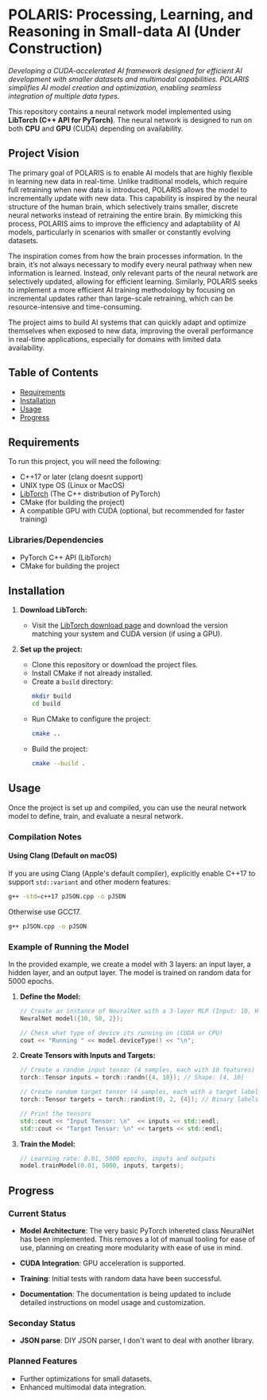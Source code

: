 # POLARIS: Processing, Learning, and Reasoning in Small-data AI (Under Construction)
*Developing a CUDA-accelerated AI framework designed for efficient AI development with smaller datasets and multimodal capabilities. POLARIS simplifies AI model creation and optimization, enabling seamless integration of multiple data types.*

This repository contains a neural network model implemented using **LibTorch (C++ API for PyTorch)**. The neural network is designed to run on both **CPU** and **GPU** (CUDA) depending on availability.

## Project Vision

The primary goal of POLARIS is to enable AI models that are highly flexible in learning new data in real-time. Unlike traditional models, which require full retraining when new data is introduced, POLARIS allows the model to incrementally update with new data. This capability is inspired by the neural structure of the human brain, which selectively trains smaller, discrete neural networks instead of retraining the entire brain. By mimicking this process, POLARIS aims to improve the efficiency and adaptability of AI models, particularly in scenarios with smaller or constantly evolving datasets.

The inspiration comes from how the brain processes information. In the brain, it’s not always necessary to modify every neural pathway when new information is learned. Instead, only relevant parts of the neural network are selectively updated, allowing for efficient learning. Similarly, POLARIS seeks to implement a more efficient AI training methodology by focusing on incremental updates rather than large-scale retraining, which can be resource-intensive and time-consuming.

The project aims to build AI systems that can quickly adapt and optimize themselves when exposed to new data, improving the overall performance in real-time applications, especially for domains with limited data availability.

## Table of Contents

- [Requirements](#requirements)
- [Installation](#installation)
- [Usage](#usage)
- [Progress](#progress)

## Requirements

To run this project, you will need the following:

- C++17 or later (clang doesnt support)
- UNIX type OS (Linux or MacOS)
- [LibTorch](https://pytorch.org/cppdocs/) (The C++ distribution of PyTorch)
- CMake (for building the project)
- A compatible GPU with CUDA (optional, but recommended for faster training)

### Libraries/Dependencies

- PyTorch C++ API (LibTorch)
- CMake for building the project

## Installation

1. **Download LibTorch:**
   - Visit the [LibTorch download page](https://pytorch.org/get-started/locally/) and download the version matching your system and CUDA version (if using a GPU).
   
2. **Set up the project:**
   - Clone this repository or download the project files.
   - Install CMake if not already installed.
   - Create a `build` directory:
     ```bash
     mkdir build
     cd build
     ```
   - Run CMake to configure the project:
     ```bash
     cmake ..
     ```
   - Build the project:
     ```bash
     cmake --build .
     ```

## Usage

Once the project is set up and compiled, you can use the neural network model to define, train, and evaluate a neural network.

### Compilation Notes

#### Using Clang (Default on macOS)
If you are using Clang (Apple's default compiler), explicitly enable C++17 to support `std::variant` and other modern features:

```bash
g++ -std=c++17 pJSON.cpp -o pJSON
```

Otherwise use GCC17.
```bash
g++ pJSON.cpp -o pJSON
```
### Example of Running the Model

In the provided example, we create a model with 3 layers: an input layer, a hidden layer, and an output layer. The model is trained on random data for 5000 epochs.

1. **Define the Model:**
    ```cpp
    // Create an instance of NeuralNet with a 3-layer MLP (Input: 10, Hidden: 50, Output: 2)
    NeuralNet model({10, 50, 2});

    // Check what type of device its running on (CUDA or CPU)
    cout << "Running " << model.deviceType() << "\n";
    ```

2. **Create Tensors with Inputs and Targets:**
    ```cpp
    // Create a random input tensor (4 samples, each with 10 features)
    torch::Tensor inputs = torch::randn({4, 10}); // Shape: [4, 10]

    // Create random target tensor (4 samples, each with a target label)
    torch::Tensor targets = torch::randint(0, 2, {4}); // Binary labels (0 or 1), Shape: [4]

    // Print the tensors
    std::cout << "Input Tensor: \n"  << inputs << std::endl;
    std::cout << "Target Tensor: \n" << targets << std::endl;
    ```

3. **Train the Model:**
    ```cpp
    // Learning rate: 0.01, 5000 epochs, inputs and outputs
    model.trainModel(0.01, 5000, inputs, targets);
    ```

## Progress

### Current Status

- **Model Architecture**: The very basic PyTorch inhereted class NeuralNet has been implemented. This removes a lot of manual tooling for ease of use, planning on creating more modularity with ease of use in mind.
- **CUDA Integration**: GPU acceleration is supported.
- **Training**: Initial tests with random data have been successful.

- **Documentation**: The documentation is being updated to include detailed instructions on model usage and customization.

### Seconday Status

- **JSON parse**: DIY JSON parser, I don't want to deal with another library.

### Planned Features

- Further optimizations for small datasets.
- Enhanced multimodal data integration.

